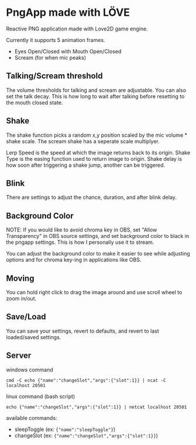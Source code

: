 # PngApp made with LÖVE

Reactive PNG application made with Love2D game engine.

Currently it supports 5 animation frames.
- Eyes Open/Closed with Mouth Open/Closed
- Scream (for when mic peaks)


## Talking/Scream threshold

The volume thresholds for talking and scream are adjustable.
You can also set the talk decay. This is how long to wait after talking before resetting to the mouth closed state.


## Shake

The shake function picks a random x,y position scaled by the mic volume * shake scale.
The scream shake has a seperate scale multiplyer.

Lerp Speed is the speed at which the image returns back to its origin.
Shake Type is the easing function used to return image to origin.
Shake delay is how soon after triggering a shake jump, another can be triggered.

## Blink

There are settings to adjust the chance, duration, and after blink delay.

## Background Color

NOTE: If you would like to avoid chroma key in OBS, set "Allow Transparency" in OBS source settings, and set background color to black in the pngapp settings. This is how I personally use it to stream.

You can adjust the background color to make it easier to see while adjusting options and for chroma key-ing in applications like OBS.

## Moving

You can hold right click to drag the image around and use scroll wheel to zoom in/out.

## Save/Load

You can save your settings, revert to defaults, and revert to last loaded/saved settings.


## Server

windows command

`cmd -C echo {"name":"changeSlot","args":{"slot":1}} | ncat -C localhost 20501`

linux command (bash script)

`echo {"name":"changeSlot","args":{"slot":1}} | netcat localhost 20501`

available commands:

- sleepToggle (ex: `{"name":"sleepToggle"}`)
- changeSlot (ex: `{"name":"changeSlot","args":{"slot":1}}`)